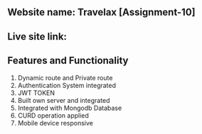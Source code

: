 ## Website name: Travelax [Assignment-10]
## Live site link: 

## Features and Functionality
1. Dynamic route and Private route
2. Authentication System integrated 
3. JWT TOKEN
4. Built own server and integrated
5. Integrated with Mongodb Database
6. CURD operation applied
7. Mobile device responsive

